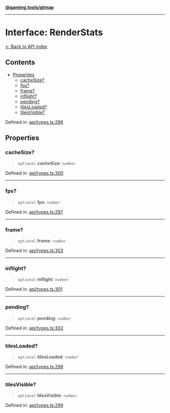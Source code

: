 [**@gaming.tools/gtmap**](README.md)

***

# Interface: RenderStats

[← Back to API index](./README.md)

## Contents

- [Properties](#properties)
  - [cacheSize?](#cachesize)
  - [fps?](#fps)
  - [frame?](#frame)
  - [inflight?](#inflight)
  - [pending?](#pending)
  - [tilesLoaded?](#tilesloaded)
  - [tilesVisible?](#tilesvisible)

Defined in: [api/types.ts:296](https://github.com/gamingtools/gt-map/blob/158dafcef9898e0f3f71a5a95a93f4449df181ba/packages/gtmap/src/api/types.ts#L296)

## Properties

### cacheSize?

> `optional` **cacheSize**: `number`

Defined in: [api/types.ts:300](https://github.com/gamingtools/gt-map/blob/158dafcef9898e0f3f71a5a95a93f4449df181ba/packages/gtmap/src/api/types.ts#L300)

***

### fps?

> `optional` **fps**: `number`

Defined in: [api/types.ts:297](https://github.com/gamingtools/gt-map/blob/158dafcef9898e0f3f71a5a95a93f4449df181ba/packages/gtmap/src/api/types.ts#L297)

***

### frame?

> `optional` **frame**: `number`

Defined in: [api/types.ts:303](https://github.com/gamingtools/gt-map/blob/158dafcef9898e0f3f71a5a95a93f4449df181ba/packages/gtmap/src/api/types.ts#L303)

***

### inflight?

> `optional` **inflight**: `number`

Defined in: [api/types.ts:301](https://github.com/gamingtools/gt-map/blob/158dafcef9898e0f3f71a5a95a93f4449df181ba/packages/gtmap/src/api/types.ts#L301)

***

### pending?

> `optional` **pending**: `number`

Defined in: [api/types.ts:302](https://github.com/gamingtools/gt-map/blob/158dafcef9898e0f3f71a5a95a93f4449df181ba/packages/gtmap/src/api/types.ts#L302)

***

### tilesLoaded?

> `optional` **tilesLoaded**: `number`

Defined in: [api/types.ts:298](https://github.com/gamingtools/gt-map/blob/158dafcef9898e0f3f71a5a95a93f4449df181ba/packages/gtmap/src/api/types.ts#L298)

***

### tilesVisible?

> `optional` **tilesVisible**: `number`

Defined in: [api/types.ts:299](https://github.com/gamingtools/gt-map/blob/158dafcef9898e0f3f71a5a95a93f4449df181ba/packages/gtmap/src/api/types.ts#L299)
